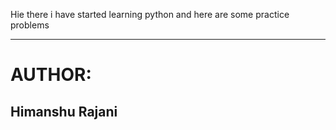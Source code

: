 Hie there i have started learning python and here are some practice problems
<hr>
<h1>AUTHOR:</h1>
<h2>Himanshu Rajani</h2>
